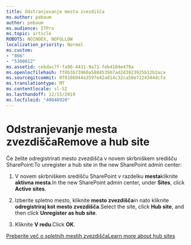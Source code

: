 ```yaml
---
title: Odstranjevanje mesta zvezdišča
ms.author: pebaum
author: pebaum
ms.audience: ITPro
ms.topic: article
ROBOTS: NOINDEX, NOFOLLOW
localization_priority: Normal
ms.custom:
- "866"
- "5300012"
ms.assetid: cebdac7f-fa90-4431-9a71-feb4104e479a
ms.openlocfilehash: ff0b3b73960a5884539b7ad2d3923925b12b2aca
ms.sourcegitcommit: 0f0186044a3597e42ad14c32ca58e7224344dcfa
ms.translationtype: MT
ms.contentlocale: sl-SI
ms.lasthandoff: 12/15/2019
ms.locfileid: "40048920"
---
```

# <a name="remove-a-hub-site"></a><span data-ttu-id="6d5aa-102">Odstranjevanje mesta zvezdišča</span><span class="sxs-lookup"><span data-stu-id="6d5aa-102">Remove a hub site</span></span>

<span data-ttu-id="6d5aa-103">Če želite odregistrirati mesto zvezdišča v novem skrbniškem središču SharePoint:</span><span class="sxs-lookup"><span data-stu-id="6d5aa-103">To unregister a hub site in the new SharePoint admin center:</span></span>
  
1. <span data-ttu-id="6d5aa-104">V novem skrbniškem središču SharePoint v razdelku **mesta**kliknite **aktivna mesta**.</span><span class="sxs-lookup"><span data-stu-id="6d5aa-104">In the new SharePoint admin center, under **Sites**, click **Active sites**.</span></span>

2. <span data-ttu-id="6d5aa-105">Izberite spletno mesto, kliknite **mesto zvezdišča**in nato kliknite **odregistriraj kot mesto zvezdišča**.</span><span class="sxs-lookup"><span data-stu-id="6d5aa-105">Select the site, click **Hub site**, and then click **Unregister as hub site**.</span></span>

3. <span data-ttu-id="6d5aa-106">Kliknite **V redu**.</span><span class="sxs-lookup"><span data-stu-id="6d5aa-106">Click **OK**.</span></span>

[<span data-ttu-id="6d5aa-107">Preberite več o spletnih mestih zvezdišča</span><span class="sxs-lookup"><span data-stu-id="6d5aa-107">Learn more about hub sites</span></span>](https://support.office.com/article/what-is-a-sharepoint-hub-site-fe26ae84-14b7-45b6-a6d1-948b3966427f)
  